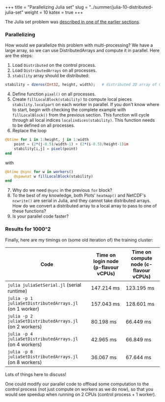 +++
title = "Parallelizing Julia set"
slug = "../summer/julia-10-distributed-julia-set"
weight = 10
katex = true
+++

The Julia set problem was [described in one of the earlier sections](../julia-05-threads-julia-set).

### Parallelizing

How would we parallelize this problem with multi-processing? We have a large array, so we can use DistributedArrays and
compute it in parallel. Here are the steps:

1. Load `Distributed` on the control process.
1. Load `DistributedArrays` on all processes.
1. `stability` array should be distributed:
```jl
stability = dzeros(Int32, height, width);   # distributed 2D array of 0's
```
4. Define function `pixel()` on all processes.
4. Create `fillLocalBlock(stability)` to compute local pieces `stability.localpart` on each worker in parallel. If you
   don't know where to start, begin with checking the complete example with `fillLocalBlock()` from the previous
   section. This function will cycle through all local indices `localindices(stability)`. This function needs to be
   defined on all processes.
4. Replace the loop
```julia
@btime for i in 1:height, j in 1:width
    point = (2*(j-0.5)/width-1) + (2*(i-0.5)/height-1)im
    stability[i,j] = pixel(point)
end
```
with
```jl
@btime @sync for w in workers()
    @spawnat w fillLocalBlock(stability)
end
```
7. Why do we need `@sync` in the previous `for` block?
7. To the best of my knowledge, both Plots' `heatmap()` and NetCDF's `ncwrite()` are serial in Julia, and they cannot
   take distributed arrays. How do we convert a distributed array to a local array to pass to one of these functions?
7. Is your parallel code faster?

### Results for 1000^2

Finally, here are my timings on (some old iteration of) the training cluster:

| Code | Time on login node (p-flavour vCPUs) | Time on compute node (c-flavour vCPUs) |
| ------------- | ----- | ----- |
| `julia juliaSetSerial.jl` (serial runtime) | 147.214 ms | 123.195 ms |
| `julia -p 1 juliaSetDistributedArrays.jl` (on 1 worker) | 157.043 ms | 128.601 ms |
| `julia -p 2 juliaSetDistributedArrays.jl` (on 2 workers) | 80.198 ms | 66.449 ms |
| `julia -p 4 juliaSetDistributedArrays.jl` (on 4 workers) | 42.965 ms | 66.849 ms |
| `julia -p 8 juliaSetDistributedArrays.jl` (on 8 workers) | 36.067 ms | 67.644 ms |

<!-- | `julia -p 2 juliaSetDistributedArrays.jl` (on 2 workers) | 15.4s &nbsp;&nbsp; 15.6s &nbsp;&nbsp; 15.2s | -->

Lots of things here to discuss!

One could modify our parallel code to offload some computation to the control process (not just compute on workers as we
do now), so that you would see speedup when running on 2 CPUs (control process + 1 worker).
